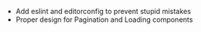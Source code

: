 - Add eslint and editorconfig to prevent stupid mistakes
- Proper design for Pagination and Loading components